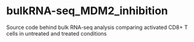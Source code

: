 # bulkRNA-seq_MDM2_inhibition
Source code behind bulk RNA-seq analysis comparing activated CD8+ T cells in untreated and treated conditions

